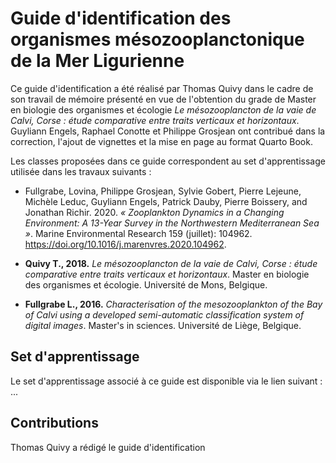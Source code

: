# Guide d'identification des organismes mésozooplanctonique de la Mer Ligurienne

Ce guide d'identification a été réalisé par Thomas Quivy dans le cadre de son travail de mémoire présenté en vue de l'obtention du grade de Master en biologie des organismes et écologie *Le mésozooplancton de la vaie de Calvi, Corse : étude comparative entre traits verticaux et horizontaux*. Guyliann Engels, Raphael Conotte et Philippe Grosjean ont contribué dans la correction, l'ajout de vignettes et la mise en page au format Quarto Book.

Les classes proposées dans ce guide correspondent au set d'apprentissage utilisée dans les travaux suivants :

-   Fullgrabe, Lovina, Philippe Grosjean, Sylvie Gobert, Pierre Lejeune, Michèle Leduc, Guyliann Engels, Patrick Dauby, Pierre Boissery, and Jonathan Richir. 2020. *« Zooplankton Dynamics in a Changing Environment: A 13-Year Survey in the Northwestern Mediterranean Sea »*. Marine Environmental Research 159 (juillet): 104962. <https://doi.org/10.1016/j.marenvres.2020.104962>.

-   **Quivy T., 2018.** *Le mésozooplancton de la vaie de Calvi, Corse : étude comparative entre traits verticaux et horizontaux*. Master en biologie des organismes et écologie. Université de Mons, Belgique.

-   **Fullgrabe L., 2016.** *Characterisation of the mesozooplankton of the Bay of Calvi using a developed semi-automatic classification system of digital images*. Master's in sciences. Université de Liège, Belgique.

## Set d'apprentissage

Le set d'apprentissage associé à ce guide est disponible via le lien suivant : ...

## Contributions

Thomas Quivy a rédigé le guide d'identification
